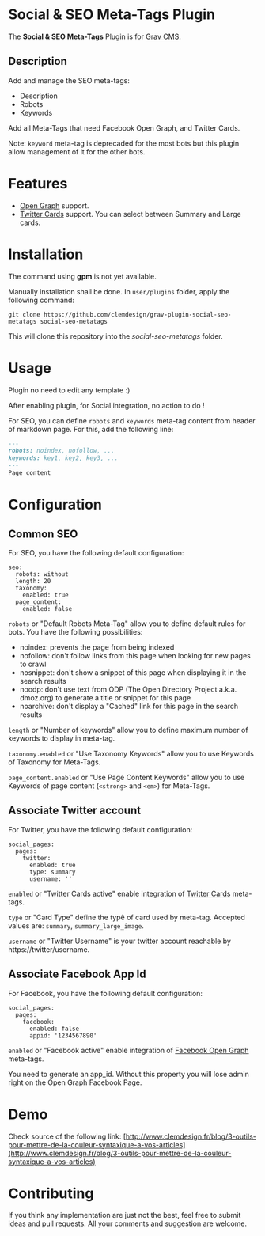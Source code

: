 # Social & SEO Meta-Tags Plugin

The **Social & SEO Meta-Tags** Plugin is for [Grav CMS](http://github.com/getgrav/grav).

## Description

Add and manage the SEO meta-tags:
- Description
- Robots
- Keywords

Add all Meta-Tags that need Facebook Open Graph, and Twitter Cards.

Note: `keyword` meta-tag is deprecaded for the most bots but this plugin allow management of it for the other bots.


# Features

* [Open Graph](http://ogp.me/) support.
* [Twitter Cards](https://dev.twitter.com/cards/overview) support. You can select between Summary and Large cards.


# Installation

The command using **gpm** is not yet available.

Manually installation shall be done. In `user/plugins` folder, apply the following command:
```
git clone https://github.com/clemdesign/grav-plugin-social-seo-metatags social-seo-metatags
```

This will clone this repository into the _social-seo-metatags_ folder.


# Usage

Plugin no need to edit any template :)

After enabling plugin, for Social integration, no action to do !

For SEO, you can define `robots` and `keywords` meta-tag content from header of markdown page. For this, add the following line:
```md
---
robots: noindex, nofollow, ...
keywords: key1, key2, key3, ...
---
Page content
```



# Configuration

## Common SEO

For SEO, you have the following default configuration:
```
seo:
  robots: without
  length: 20
  taxonomy:
    enabled: true
  page_content:
    enabled: false
```

`robots` or "Default Robots Meta-Tag" allow you to define default rules for bots. You have the following possibilities:
- noindex: prevents the page from being indexed
- nofollow: don't follow links from this page when looking for new pages to crawl
- nosnippet: don't show a snippet of this page when displaying it in the search results
- noodp: don't use text from ODP (The Open Directory Project a.k.a. dmoz.org) to generate a title or snippet for this page
- noarchive: don't display a "Cached" link for this page in the search results

`length` or "Number of keywords" allow you to define maximum number of keywords to display in meta-tag.

`taxonomy.enabled` or "Use Taxonomy Keywords" allow you to use Keywords of Taxonomy for Meta-Tags.

`page_content.enabled` or "Use Page Content Keywords" allow you to use Keywords of page content (`<strong>` and `<em>`) for Meta-Tags.

## Associate Twitter account


For Twitter, you have the following default configuration:
```
social_pages:
  pages:
    twitter:
      enabled: true
      type: summary
      username: ''
```

`enabled` or "Twitter Cards active" enable integration of [Twitter Cards](https://dev.twitter.com/cards/overview) meta-tags.

`type` or "Card Type" define the typê of card used by meta-tag. Accepted values are: `summary`, `summary_large_image`.

`username` or "Twitter Username" is your twitter account reachable by https://twitter/username.

## Associate Facebook App Id

For Facebook, you have the following default configuration:
```
social_pages:
  pages:
    facebook:
      enabled: false
      appid: '1234567890'
```

`enabled` or "Facebook active" enable integration of [Facebook Open Graph](https://developers.facebook.com/docs/opengraph/getting-started) meta-tags.

You need to generate an app_id. Without this property you will lose admin right on the Open Graph Facebook Page.

# Demo

Check source of the following link: [http://www.clemdesign.fr/blog/3-outils-pour-mettre-de-la-couleur-syntaxique-a-vos-articles](http://www.clemdesign.fr/blog/3-outils-pour-mettre-de-la-couleur-syntaxique-a-vos-articles)

# Contributing

If you think any implementation are just not the best, feel free to submit ideas and pull requests. All your comments and suggestion are welcome.

